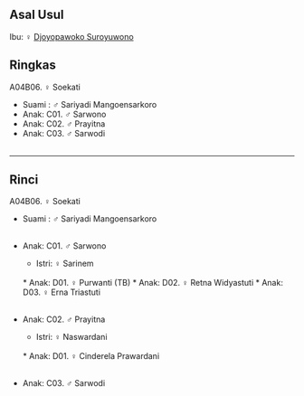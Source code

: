 ## Asal Usul

Ibu: ♀ [Djoyopawoko Suroyuwono][up] 

## Ringkas

A04B06. ♀ Soekati
	<br/>

*	Suami : ♂ Sariyadi Mangoensarkoro
	<br/>
*	Anak: C01. ♂ Sarwono
*	Anak: C02. ♂ Prayitna
*	Anak: C03. ♂ Sarwodi
	<br/><br/>

-- -- --

## Rinci

A04B06. ♀ Soekati
	<br/>

*	Suami : ♂ Sariyadi Mangoensarkoro
	<br/><br/>

*	Anak: C01. ♂ Sarwono
	*	Istri: ♀ Sarinem
	<br/>
	*	Anak: D01. ♀ Purwanti (TB)
	*	Anak: D02. ♀ Retna Widyastuti
	*	Anak: D03. ♀ Erna Triastuti
	<br/><br/>

*	Anak: C02. ♂ Prayitna
	*	Istri: ♀ Naswardani
	<br/>
	*	Anak: D01. ♀ Cinderela Prawardani
	<br/><br/>

*	Anak: C03. ♂ Sarwodi
	<br/><br/>

[up]: https://github.com/epsi-rns/gitodipuro/blob/master/tree/A04.md
